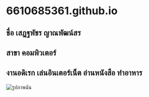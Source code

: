 # 6610685361.github.io

## ชื่อ เสฏฐพัชร ญาณพัฒน์สร
## สาขา คอมพิวเตอร์
## งานอดิเรก เล่นอินเตอร์เน็ต อ่านหนังสือ ทำอาหาร
![รูปภาพฉัน]("Picture/MyPic.jpeg")

